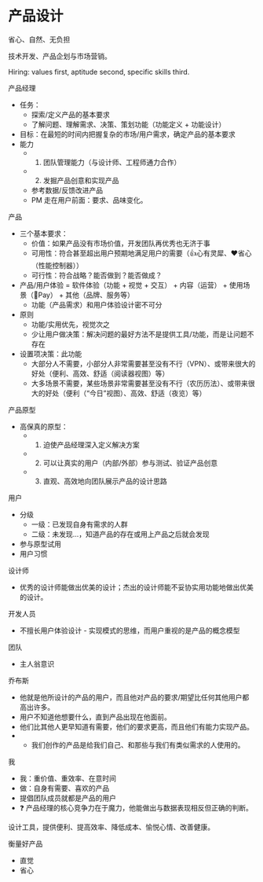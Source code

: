 # 产品设计

省心、自然、无负担

技术开发、产品企划与市场营销。

Hiring: values first, aptitude second, specific skills third.

产品经理

* 任务：
  * 探索/定义产品的基本要求
  * 了解问题、理解需求、决策、策划功能（功能定义 + 功能设计）
* 目标：在最短的时间内把握复杂的市场/用户需求，确定产品的基本要求
* 能力
  * 1. 团队管理能力（与设计师、工程师通力合作）
  * 2. 发掘产品创意和实现产品
  * 参考数据/反馈改进产品
  * PM 走在用户前面：要求、品味变化。

产品

* 三个基本要求：
  * 价值：如果产品没有市场价值，开发团队再优秀也无济于事
  * 可用性：符合甚至超出用户预期地满足用户的需要（👍心有灵犀、❤️省心（性能控制器））
  * 可行性：符合战略？能否做到？能否做成？
* 产品/用户体验 = 软件体验（功能 + 视觉 + 交互） + 内容（运营） + 使用场景（Pay） + 其他（品牌、服务等）
  * 功能（产品需求）和用户体验设计密不可分
* 原则
  * 功能/实用优先，视觉次之
  * 少让用户做决策：解决问题的最好方法不是提供工具/功能，而是让问题不存在
* 设置项决策：此功能
  * 大部分人不需要，小部分人非常需要甚至没有不行（VPN）、或带来很大的好处（便利、高效、舒适（阅读器视图）等）
  * 大多场景不需要，某些场景非常需要甚至没有不行（农历历法）、或带来很大的好处（便利（“今日”视图）、高效、舒适（夜览）等）

产品原型

* 高保真的原型：
  * 1. 迫使产品经理深入定义解决方案
  * 2. 可以让真实的用户（内部/外部）参与测试、验证产品创意
  * 3. 直观、高效地向团队展示产品的设计思路

用户

* 分级
  * 一级：已发现自身有需求的人群
  * 二级：未发现…，知道产品的存在或用上产品之后就会发现
* 参与原型试用
* 用户习惯

设计师

* 优秀的设计师能做出优美的设计；杰出的设计师能不妥协实用功能地做出优美的设计。

开发人员

* 不擅长用户体验设计 - 实现模式的思维，而用户重视的是产品的概念模型

团队

* 主人翁意识

乔布斯

* 他就是他所设计的产品的用户，而且他对产品的要求/期望比任何其他用户都高出许多。
* 用户不知道他想要什么，直到产品出现在他面前。
* 他们比其他人更早知道有需要，他们的要求更高，而且他们有能力实现产品。
* - 我们创作的产品是给我们自己、和那些与我们有类似需求的人使用的。

我

* 我：重价值、重效率、在意时间
* 做：自身有需要、喜欢的产品
* 提倡团队成员就都是产品的用户
* ❓ 产品经理的核心竞争力在于魔力，他能做出与数据表现相反但正确的判断。





设计工具，提供便利、提高效率、降低成本、愉悦心情、改善健康。

衡量好产品

* 直觉
* 省心

